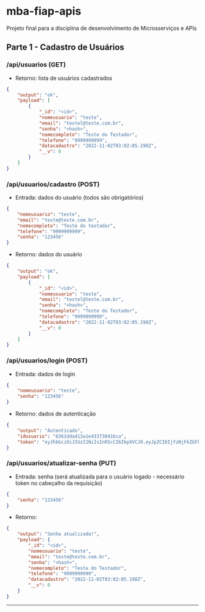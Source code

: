 # mba-fiap-apis
Projeto final para a disciplina de desenvolvimento de Microsserviços e APIs

## Parte 1 - Cadastro de Usuários

### /api/usuarios (GET)
- Retorno: lista de usuários cadastrados
```json
{
    "output": "ok",
    "payload": [
        {
            "_id": "<id>",
            "nomeusuario": "teste",
            "email": "testel@teste.com.br",
            "senha": "<hash>",
            "nomecompleto": "Teste do Testador",
            "telefone": "9999999999",
            "datacadastro": "2022-11-02T03:02:05.198Z",
            "__v": 0
        }
    ]
}
```

### /api/usuarios/cadastro (POST)
- Entrada: dados do usuário (todos são obrigatórios)
```json
{
    "nomeusuario": "teste",
    "email": "teste@teste.com.br",
    "nomecompleto": "Teste do testador",
    "telefone": "9999999999",    
    "senha": "123456"
}
```
- Retorno: dados do usuário
```json
{
    "output": "ok",
    "payload": [
        {
            "_id": "<id>",
            "nomeusuario": "teste",
            "email": "testel@teste.com.br",
            "senha": "<hash>",
            "nomecompleto": "Teste do Testador",
            "telefone": "9999999999",
            "datacadastro": "2022-11-02T03:02:05.198Z",
            "__v": 0
        }
    ]
}
```

### /api/usuarios/login (POST)
- Entrada: dados de login
```json
{
    "nomeusuario": "teste",
    "senha": "123456"
}
```
- Retorno: dados de autenticação
```json
{
    "output": "Autenticado",
    "idusuario": "6361ddad13a1e43373041bca",
    "token": "eyJhbGciOiJIUzI1NiIsInR5cCI6IkpXVCJ9.eyJpZCI6IjYzNjFkZGFkMTNhMWU0MzM3MzA0MWJjYSIsImVtYWlsIjoicmFmYWVsQHRlc3RlLmNvbS5iciIsImlhdCI6MTY2NzM1OTY0MSwiZXhwIjoxNjY3NDQ2MDQxfQ.VjfFAQ94OEg8TzXUVoWreI33L-_U4x6hh65lJp1W5d4"
}
```

### /api/usuarios/atualizar-senha (PUT)
- Entrada: senha (será atualizada para o usuário logado - necessário token no cabeçalho da requisição)
```json
{
    "senha": "123456"
}
```
- Retorno:
```json
{
    "output": "Senha atualizada!",
    "payload": {
        "_id": "<id>",
        "nomeusuario": "teste",
        "email": "teste@teste.com.br",
        "senha": "<hash>",
        "nomecompleto": "Teste do Testador",
        "telefone": "9999999999",
        "datacadastro": "2022-11-02T03:02:05.198Z",
        "__v": 0
    }
}
```

------------
